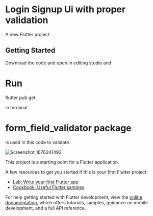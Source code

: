 # Login Signup Ui with proper validation

A new Flutter project.

## Getting Started
Download the code and open in editing studio and 


# Run 
flutter pub get 

in terminal 

# form_field_validator package 
is used in this code to validate

![Screenshot_1676341493](https://user-images.githubusercontent.com/124651720/218625095-90122ba2-ea15-4968-9afb-6d54ed02d32d.png)



This project is a starting point for a Flutter application.

A few resources to get you started if this is your first Flutter project:

- [Lab: Write your first Flutter app](https://docs.flutter.dev/get-started/codelab)
- [Cookbook: Useful Flutter samples](https://docs.flutter.dev/cookbook)

For help getting started with Flutter development, view the
[online documentation](https://docs.flutter.dev/), which offers tutorials,
samples, guidance on mobile development, and a full API reference.
